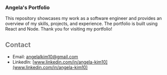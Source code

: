 ### Angela's Portfolio

This repository showcases my work as a software engineer and provides an overview of my skills, projects, and experience. The portfolio is built using React and Node.
Thank you for visiting my portfolio!

## <span style="color: #777;">Contact</span>

- Email: [angelalkim10@gmail.com](mailto:angelalkim10@gmail.com)
- LinkedIn: [www.linkedin.com/in/angela-kim10](www.linkedin.com/in/angela-kim10)
